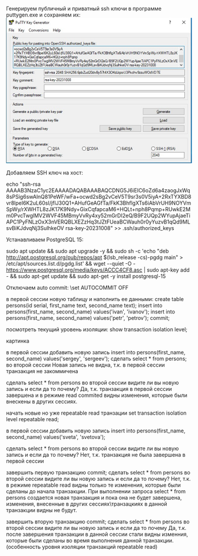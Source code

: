 Генерируем публичный и приватный ssh ключи в программе puttygen.exe и сохраняем их:
![](ssh_key_gen.jpg)


Добавляем SSH ключ на хост:

echo "ssh-rsa AAAAB3NzaC1yc2EAAAADAQABAAABAQCDNG5J6iEIC6oZd6a4zaogJxWq8sPSig6swAlnQ81PeWF/wFa+ocwd2sBg2vCeV5T9sr3s0V5iyA+2RxTYXBD8vr8lpeI6K2uL60sI/jfIJ30Q1+AHufGeAGfTa/FkK3BhflgXTs6iAbVrUH9NOYVmSpWy/rXWHTL8zJK17K9Ndy+GixCqfapcaM6+HQLt+nph8Pqmp+RUwkE2Mm0PvcTwglMV2WVF45MBmyVvRy4xy52mGrDI2eQ/B9F2UQp2WYupAjaeTiAPC1PyFNLzOxX3nVERQBLXEZzHq3tJZtFUeaBCWauh0r0yYuzvB1qQd9MLsvBiKJdvqNj3SulhkeOV rsa-key-20231008" >> .ssh/authorized_keys

Устанавливаем PostgreSQL 15:

sudo apt update && sudo apt upgrade -y && sudo sh -c 'echo "deb http://apt.postgresql.org/pub/repos/apt $(lsb_release -cs)-pgdg main" > /etc/apt/sources.list.d/pgdg.list' && wget --quiet -O - https://www.postgresql.org/media/keys/ACCC4CF8.asc | sudo apt-key add - && sudo apt-get update && sudo apt-get -y install postgresql-15

Отключаем auto commit:
\set AUTOCOMMIT OFF

в первой сессии новую таблицу и наполнить ее данными:
create table persons(id serial, first_name text, second_name text);
insert into persons(first_name, second_name) values('ivan', 'ivanov');
insert into persons(first_name, second_name) values('petr', 'petrov');
commit;

посмотреть текущий уровень изоляции: 
show transaction isolation level;

картинка

в первой сессии добавить новую запись insert into persons(first_name, second_name) values('sergey', 'sergeev');
сделать select * from persons; во второй сессии
Новая запись не видна, т.к. в первой сессии транзакция не закоммичена

сделать select * from persons во второй сессии
видите ли вы новую запись и если да то почему?
Да, т.к. транзакция в первой сессии завершена и в режиме read commited видны изменения, которые были внескены в других сессиях.

начать новые но уже repeatable read транзации
set transaction isolation level repeatable read;

в первой сессии добавить новую запись
insert into persons(first_name, second_name) values('sveta', 'svetova');

сделать select * from persons во второй сессии
видите ли вы новую запись и если да то почему?
Нет, т.к. транзакция не была завершена в первой сессии

завершить первую транзакцию
commit;
сделать select * from persons во второй сессии
видите ли вы новую запись и если да то почему?
Нет, т.к. в режиме repeatable read видны только те изменения, которые были сделаны до начала транзакции. При выполнении запроса select * from persons создается новая транзакция и пока она не будет завершена, изменения, внесенные в других сессиях\транзацкиях в данной транзакции видны не будут.

завершить вторую транзакцию
commit;
сделать select * from persons во второй сессии
видите ли вы новую запись и если да то почему
Да, т.к. после завершения транзакции в данной сессии стали видны изменния, которые были сделаны во время выполнения данной транзакции. (особенность уровня изоляции транзакций repeatable read)
